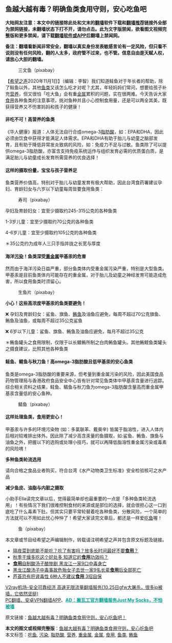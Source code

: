  <h2>鱼越大越有毒？明确鱼类食用守则，安心吃鱼吧</h2> <p class="notice"><b>大陆网友注意：本文中的链接除此处和文末的<a href="https://github.com/bannedbook/fanqiang" >翻墙</a>软件下载和<a href="https://github.com/killgcd/justmysocks/blob/master/README.md">翻墙推荐</a>链接外全部为禁网链接，未翻墙状态下打不开，请勿点击。此为文字版禁闻，欲看图文视频完整版和更多禁闻，请下载<a href="https://github.com/bannedbook/fanqiang">翻墙软件或APP</a>后翻墙上禁闻网。</p><p>备注：翻墙看新闻非常安全，翻墙以真实身份发表敏感言论有一定风险，但只看不说则没有任何风险，翻的人太多，政府管不过来，也不管。信息自由是天赋人权，请放心大胆的翻墙。</b></p>  <div class="entry"> <figure><figcaption>三文鱼（pixabay）</figcaption></figure> <p>【<span class='wp_keywordlink_affiliate'><a href="https://www.soundofhope.org" title="希望之声" target="_blank">希望之声</a></span>2020年11月1日】（编辑：李智）我们知道鲑鱼对于年长者的帮助，除了鲑鱼以外，其他<a href="https://www.bannedbook.org/bnews/tag/%E9%B1%BC%E7%B1%BB/" class="st_tag internal_tag" rel="tag" title="标签 鱼类 下的日志">鱼类</a>又该怎么吃才对呢？尤其，年轻妈妈们常问，想要给孩子补充<a href="https://www.bannedbook.org/bnews/tag/%E8%90%A5%E5%85%BB/" class="st_tag internal_tag" rel="tag" title="标签 营养 下的日志">营养</a>，但又很怕「吃大鱼」会有重<a href="https://www.bannedbook.org/bnews/tag/%E9%87%91%E5%B1%9E/" class="st_tag internal_tag" rel="tag" title="标签 金属 下的日志">金属</a>累积的问题，实在很两难。今天告诉大家<a href="https://www.bannedbook.org/bnews/tag/%E9%A3%9F%E7%94%A8/" class="st_tag internal_tag" rel="tag" title="标签 食用 下的日志">食用</a>各种鱼类的注意事项，挑对鱼种并且小心控制食用量，还是可以两全其美，既获得营养又不伤害妈妈和孩子的健康！</p> <h4><strong>非吃不可！高营养的鱼类</strong></h4> <p>《华人健康》报道：人体无法自行合成omega-3<a href="https://www.bannedbook.org/bnews/tag/%E8%84%82%E8%82%AA%E9%85%B8/" class="st_tag internal_tag" rel="tag" title="标签 脂肪酸 下的日志">脂肪酸</a>，如：EPA和DHA，因此必须由饮食中获得才能满足人体需求。EPA和DHA有助于胎儿与幼童之脑部发育，且有助于降低异常发炎致病的风险，如：免疫力不足与过敏。鱼类除了可以提供omega-3脂肪酸，亦富含支持免疫系统运作与组织发育必需的优质蛋白质，是满足胎儿与幼童成长发育所需营养的优良选择！</p> <h4><strong>这样的摄取份量，宝宝与孩子营养足</strong></h4> <p>鱼类营养价值高，特别对于胎儿与幼童发育有极大帮助，因此台湾食药署建议孕妇、育龄妇女与六岁以下幼童每周皆要食用鱼类：</p> <figure><figcaption> 寿司（pixabay）</figcaption></figure> <p>孕妇及育龄妇女：宜至少摄取约245-315公克的各种鱼类</p> <p>1-3岁儿童：宜至少摄取约70公克的各种鱼类</p>  <p>4-6岁儿童：宜至少摄取约105公克的各种鱼类</p> <p>＊35公克约为成年人三只手指并拢之长宽与厚度</p> <h4><strong>海洋<a href="https://www.bannedbook.org/bnews/tag/%e6%b1%a1%e6%9f%93/" class="st_tag internal_tag" rel="tag" title="标签 污染 下的日志">污染</a>！鱼类深受<a href="https://www.bannedbook.org/bnews/tag/%E9%87%8D%E9%87%91%E5%B1%9E/" class="st_tag internal_tag" rel="tag" title="标签 重金属 下的日志">重金属</a>甲基汞的危害</strong></h4> <p>然而由于海洋污染日益严重，部分鱼类体内受重金属污染严重，特别是大型鱼类。甲基汞是目前鱼类体内可能存在的重金属，对于胎儿及幼童之神经发育可能造成危害，所以食用鱼类时须留心。</p> <figure><figcaption> 生鱼片（pixabay）</figcaption></figure> <p><strong>小心！这些高浓度甲基汞的鱼类要避免！</strong></p> <p>❌ 孕妇及育龄妇女：鲨鱼、旗鱼、<a href="https://www.bannedbook.org/bnews/tag/%E9%B2%94%E9%B1%BC/" class="st_tag internal_tag" rel="tag" title="标签 鲔鱼 下的日志">鲔鱼</a>及油鱼应避免，每周不超过70公克旗鱼、鲔鱼及油鱼，或每周不超过35公克鲨鱼</p>  <p>❌ 6岁以下儿童：鲨鱼、旗鱼、鲔鱼及油鱼应避免，每月不超过35公克</p> <p>＊鲔鱼罐头之食用限制，仅限于以长鳍鲔所制之白肉鲔鱼罐头。其他鲔鲣鱼类罐头之摄食建议，比照其他各种鱼类</p> <h4><strong>鲑鱼、鲭鱼与秋刀鱼！高omega-3脂肪酸且低甲基汞的安心鱼类</strong></h4> <p>鱼类是omega-3脂肪酸的重要来源，但考量到重金属污染的风险，因此美国食品药物管理局与香港政府食品安全中心皆有针对常见鱼类体中甲基汞含量进行追踪。综合相关资料之结果，鲑鱼、鲭鱼与秋刀鱼为omega-3脂肪酸含量高而重金属甲基汞含量低的安心鱼种。</p> <figure><figcaption> 鲭鱼（pixabay）</figcaption></figure> <h4><strong>这样处理鱼类，食用更安心！</strong></h4> <p>甲基汞与许多的环境污染物 (如：多氯联苯、戴奥辛) 皆属于脂溶性，进入人体内后相对较难排出体外。因此除了减少高含汞量的鱼摄取，如:鲨鱼、鲔鱼、旗鱼与油鱼之外，把握以下的选购或处理小技巧，就可以再降低脂溶性重金属污染或毒素的风险唷！</p> <p><strong>多种鱼类轮流选用</strong></p>  <p>请向合格之食品业者购买，符合台湾《水产动物类卫生标准》安全检验核可之水产品</p> <p><strong>减少鱼皮、油脂与内脏之摄取</strong></p> <p>小助手Ella读完文章以后，觉得最简单却也最重要的一点是「多种鱼类轮流选用」！有些情况下我们很难控制食材的来源或是部位的选择，就会很担心这一口到底吃了什么毒素下肚。但其实只要平常轮替着吃各种鱼类，分散风险，一个简单的方法就可以不用如此忧心忡忡了！希望大家读完文章后，都还是一样爱<a href="https://www.bannedbook.org/bnews/tag/%E5%90%83%E9%B1%BC/" class="st_tag internal_tag" rel="tag" title="标签 吃鱼 下的日志">吃鱼</a>喔！</p> <figure><figcaption> 鱼（pixabay）</figcaption></figure> <p>本文章或节目经希望之声编辑制作，转载请注明希望之声并包含原文标题及链接。</p> <ul class='op-related-articles' title='相关阅读'> <li><a href='https://www.bannedbook.org/bnews/health/20201027/1420793.html' target='_blank'>隔夜菜到底能不能吃？吃了有害吗？放多长时间最好不要<b>食用</b>？</a></li> <li><a href='https://www.bannedbook.org/bnews/health/20201023/1418728.html' target='_blank'>秋季干燥多吃这个好处多 知道它的<b>食用</b>功效吗？</a></li> <li><a href='https://www.bannedbook.org/bnews/comments/20201019/1416661.html' target='_blank'><b>食用</b>自制酸汤子酿惨剧 黑龙江一家9口中毒身亡</a></li> <li><a href='https://www.bannedbook.org/bnews/baitai/20201019/1416593.html' target='_blank'>黑龙江酸汤子中毒事故危殆女子去世一家9名长辈<b>食用</b>后全部死亡</a></li> <li><a href='https://www.bannedbook.org/bnews/health/20201013/1412917.html' target='_blank'>芦荟恐有肝肾毒性 6种人不建议<b>食用</b> 3招自保</a></li> </ul> <p class="texttj"> <a href="https://www.bannedbook.org/forum23/topic22702.html" target="_blank">V2ray机场-安全可靠经济 高速无限流量翻墙服务(10.25日gfw大屠杀，很多ip被墙，它依然坚挺)</a><br/> <a href="https://github.com/bannedbook/fanqiang/wiki/%E7%A6%81%E9%97%BB%E7%BD%91%E5%AE%89%E5%8D%93%E7%BF%BB%E5%A2%99%E6%96%B0%E9%97%BBAPP" target="_blank">PC翻墙、安卓VPN翻墙APP</a>、<span onclick="window.open('https://github.com/killgcd/justmysocks/blob/master/README.md')" style="font-weight:bold;color:#00A191;cursor:pointer;text-decoration:underline;outline:none">AD：搬瓦工官方翻墙服务Just My Socks，不怕被墙</span></p><p>原文链接：<a class="src_link"  href="https://www.soundofhope.org/post/274566" target="_blank">鱼越大越有毒？明确鱼类食用守则，安心吃鱼吧！</a></p> <a name='sharetosocial'></a>       <div><b>本文的图文或视频完整版</b>：<a href='https://www.bannedbook.org/bnews/comments/20201102/1424109.html'>鱼越大越有毒？明确鱼类食用守则，安心吃鱼吧</a></div>  </div><!--END ENTRY--> <div class="postfooter"> <div>本文标签：<a href="https://www.bannedbook.org/bnews/tag/%E5%90%83%E9%B1%BC/" rel="tag">吃鱼</a>, <a href="https://www.bannedbook.org/bnews/tag/%e6%b1%a1%e6%9f%93/" rel="tag">污染</a>, <a href="https://www.bannedbook.org/bnews/tag/%E8%84%82%E8%82%AA%E9%85%B8/" rel="tag">脂肪酸</a>, <a href="https://www.bannedbook.org/bnews/tag/%E8%90%A5%E5%85%BB/" rel="tag">营养</a>, <a href="https://www.bannedbook.org/bnews/tag/%E9%87%8D%E9%87%91%E5%B1%9E/" rel="tag">重金属</a>, <a href="https://www.bannedbook.org/bnews/tag/%E9%87%91%E5%B1%9E/" rel="tag">金属</a>, <a href="https://www.bannedbook.org/bnews/tag/%E9%A3%9F%E7%94%A8/" rel="tag">食用</a>, <a href="https://www.bannedbook.org/bnews/tag/%E9%B1%BC%E7%B1%BB/" rel="tag">鱼类</a>, <a href="https://www.bannedbook.org/bnews/tag/%E9%B2%94%E9%B1%BC/" rel="tag">鲔鱼</a></div>  </div><!--END POSTFOOTER--> 